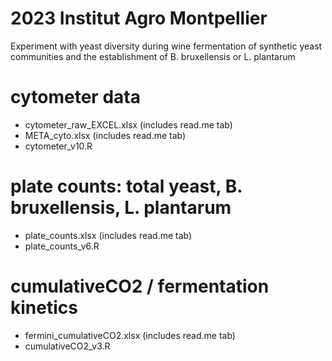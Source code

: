 # 2023 Institut Agro Montpellier 
Experiment with yeast diversity during wine fermentation of synthetic yeast communities and the establishment of B. bruxellensis or L. plantarum 

# cytometer data
- cytometer_raw_EXCEL.xlsx (includes read.me tab)
- META_cyto.xlsx (includes read.me tab)
- cytometer_v10.R

# plate counts: total yeast, B. bruxellensis, L. plantarum 
- plate_counts.xlsx (includes read.me tab)
- plate_counts_v6.R

# cumulativeCO2 / fermentation kinetics
- fermini_cumulativeCO2.xlsx (includes read.me tab)
- cumulativeCO2_v3.R

